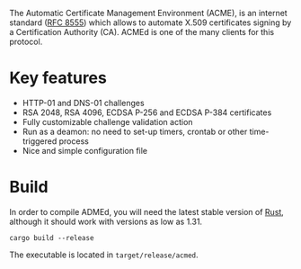 The Automatic Certificate Management Environment (ACME), is an internet standard ([RFC 8555](https://tools.ietf.org/html/rfc8555)) which allows to automate X.509 certificates signing by a Certification Authority (CA). ACMEd is one of the many clients for this protocol.


# Key features

- HTTP-01 and DNS-01 challenges
- RSA 2048, RSA 4096, ECDSA P-256 and ECDSA P-384 certificates
- Fully customizable  challenge validation action
- Run as a deamon: no need to set-up timers, crontab or other time-triggered process
- Nice and simple configuration file


# Build

In order to compile ADMEd, you will need the latest stable version of [Rust](https://www.rust-lang.org/), although it should work with versions as low as 1.31.

```
cargo build --release
```

The executable is located in `target/release/acmed`.
